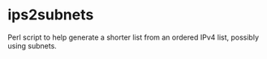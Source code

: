 # ips2subnets
Perl script to help generate a shorter list from an ordered IPv4 list, possibly using subnets. 
